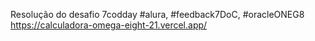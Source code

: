 Resolução do desafio 7codday #alura, #feedback7DoC, #oracleONEG8
https://calculadora-omega-eight-21.vercel.app/
